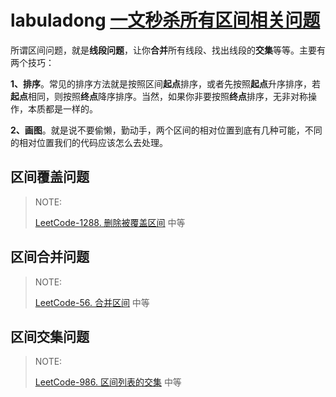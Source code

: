 # labuladong [一文秒杀所有区间相关问题](https://mp.weixin.qq.com/s/Eb6ewVajH56cUlY9LetRJw)

所谓区间问题，就是**线段问题**，让你**合并**所有线段、找出线段的**交集**等等。主要有两个技巧：

**1、排序**。常见的排序方法就是按照区间**起点**排序，或者先按照**起点**升序排序，若**起点**相同，则按照**终点**降序排序。当然，如果你非要按照**终点**排序，无非对称操作，本质都是一样的。

**2、画图**。就是说不要偷懒，勤动手，两个区间的相对位置到底有几种可能，不同的相对位置我们的代码应该怎么去处理。



## 区间覆盖问题

> NOTE: 
>
> [LeetCode-1288. 删除被覆盖区间](https://leetcode.cn/problems/remove-covered-intervals/) 中等



## 区间合并问题

> NOTE: 
>
> [LeetCode-56. 合并区间](https://leetcode.cn/problems/merge-intervals/) 中等



## 区间交集问题

> NOTE: 
>
> [LeetCode-986. 区间列表的交集](https://leetcode.cn/problems/interval-list-intersections/) 中等

